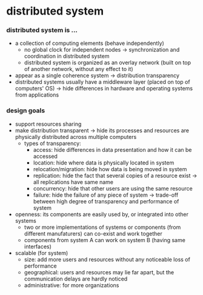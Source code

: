 # distributed system
### distributed system is ...
- a collection of computing elements (behave independently)
	- no global clock for independent nodes -> synchronization and coordination in distributed system
	- distributed system is organized as an overlay network (built on top of another network, without any effect to it)
- appear as a single coherence system -> distribution transparency
- distributed systems usually have a middleware layer (placed on top of computers' OS) -> hide differences in hardware and operating systems from applications
### design goals
- support resources sharing
- make distribution transparent -> hide its processes and resources are physically distributed across multiple computers
	- types of transparency:
		- access: hide differences in data presentation and how it can be accessed
		- location: hide where data is physically located in system
		- relocation/migration: hide how data is being moved in system
		- replication: hide the fact that several copies of a resource exist -> all replications have same name
		- concurrency: hide that other users are using the same resource
		- failure: hide the failure of any piece of system
	-> trade-off between high degree of transparency and performance of system
- openness: its components are easily used by, or integrated into other systems
	- two or more implementations of systems or components (from different manufaturers) can co-exist and work together
	- components from system A can work on system B (having same interfaces)
- scalable (for system)
	- size: add more users and resources without any noticeable loss of performance
	- geographical: users and resources may lie far apart, but the communication delays are hardly noticed
	- administrative: for more organizations